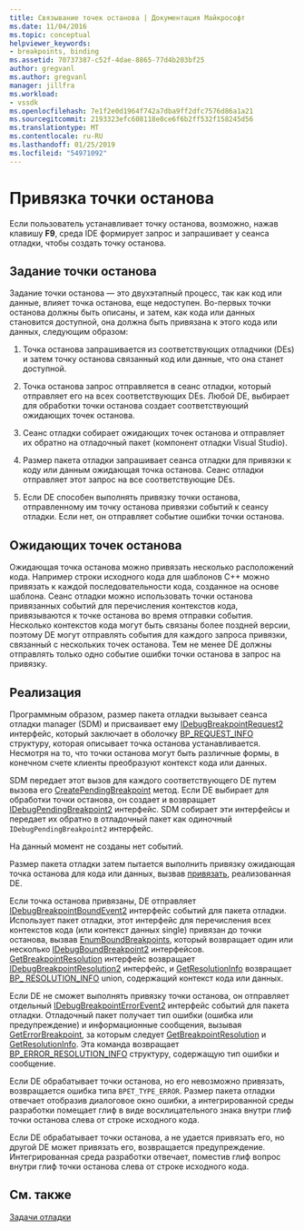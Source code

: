 ```yaml
---
title: Связывание точек останова | Документация Майкрософт
ms.date: 11/04/2016
ms.topic: conceptual
helpviewer_keywords:
- breakpoints, binding
ms.assetid: 70737387-c52f-4dae-8865-77d4b203bf25
author: gregvanl
ms.author: gregvanl
manager: jillfra
ms.workload:
- vssdk
ms.openlocfilehash: 7e1f2e0d1964f742a7dba9ff2dfc7576d86a1a21
ms.sourcegitcommit: 2193323efc608118e0ce6f6b2ff532f158245d56
ms.translationtype: MT
ms.contentlocale: ru-RU
ms.lasthandoff: 01/25/2019
ms.locfileid: "54971092"
---
```

# <a name="bind-breakpoints"></a>Привязка точки останова
Если пользователь устанавливает точку останова, возможно, нажав клавишу **F9**, среда IDE формирует запрос и запрашивает у сеанса отладки, чтобы создать точку останова.  
  
## <a name="set-a-breakpoint"></a>Задание точки останова  
 Задание точки останова — это двухэтапный процесс, так как код или данные, влияет точка останова, еще недоступен. Во-первых точки останова должны быть описаны, и затем, как кода или данных становится доступной, она должна быть привязана к этого кода или данных, следующим образом:  
  
1.  Точка останова запрашивается из соответствующих отладчики (DEs) и затем точку останова связанный код или данные, что она станет доступной.  
  
2.  Точка останова запрос отправляется в сеанс отладки, который отправляет его на всех соответствующих DEs. Любой DE, выбирает для обработки точки останова создает соответствующий ожидающих точек останова.  
  
3.  Сеанс отладки собирает ожидающих точек останова и отправляет их обратно на отладочный пакет (компонент отладки Visual Studio).  
  
4.  Размер пакета отладки запрашивает сеанса отладки для привязки к коду или данным ожидающая точка останова. Сеанс отладки отправляет этот запрос на все соответствующие DEs.  
  
5.  Если DE способен выполнять привязку точки останова, отправленному им точку останова привязки событий к сеансу отладки. Если нет, он отправляет событие ошибки точки останова.  
  
## <a name="pending-breakpoints"></a>Ожидающих точек останова  
 Ожидающая точка останова можно привязать несколько расположений кода. Например строки исходного кода для шаблонов C++ можно привязать к каждой последовательности кода, созданное на основе шаблона. Сеанс отладки можно использовать точки останова привязанных событий для перечисления контекстов кода, привязываются к точке останова во время отправки события. Несколько контекстов кода могут быть связаны более поздней версии, поэтому DE могут отправлять события для каждого запроса привязки, связанный с нескольких точек останова. Тем не менее DE должны отправлять только одно событие ошибки точки останова в запрос на привязку.  
  
## <a name="implementation"></a>Реализация  
 Программным образом, размер пакета отладки вызывает сеанса отладки manager (SDM) и присваивает ему [IDebugBreakpointRequest2](../../extensibility/debugger/reference/idebugbreakpointrequest2.md) интерфейс, который заключает в оболочку [BP_REQUEST_INFO](../../extensibility/debugger/reference/bp-request-info.md) структуру, которая описывает точка останова устанавливается. Несмотря на то, что точки останова могут быть различные формы, в конечном счете клиенты преобразуют контекст кода или данных.  
  
 SDM передает этот вызов для каждого соответствующего DE путем вызова его [CreatePendingBreakpoint](../../extensibility/debugger/reference/idebugengine2-creatependingbreakpoint.md) метод. Если DE выбирает для обработки точки останова, он создает и возвращает [IDebugPendingBreakpoint2](../../extensibility/debugger/reference/idebugpendingbreakpoint2.md) интерфейс. SDM собирает эти интерфейсы и передает их обратно в отладочный пакет как одиночный `IDebugPendingBreakpoint2` интерфейс.  
  
 На данный момент не созданы нет событий.  
  
 Размер пакета отладки затем пытается выполнить привязку ожидающая точка останова для кода или данных, вызвав [привязать](../../extensibility/debugger/reference/idebugpendingbreakpoint2-bind.md), реализованная DE.  
  
 Если точка останова привязаны, DE отправляет [IDebugBreakpointBoundEvent2](../../extensibility/debugger/reference/idebugbreakpointboundevent2.md) интерфейс событий для пакета отладки. Использует пакет отладки, этот интерфейс для перечисления всех контекстов кода (или контекст данных single) привязан до точки останова, вызвав [EnumBoundBreakpoints](../../extensibility/debugger/reference/idebugbreakpointboundevent2-enumboundbreakpoints.md), который возвращает один или несколько [IDebugBoundBreakpoint2](../../extensibility/debugger/reference/idebugboundbreakpoint2.md) интерфейсов. [GetBreakpointResolution](../../extensibility/debugger/reference/idebugboundbreakpoint2-getbreakpointresolution.md) интерфейс возвращает [IDebugBreakpointResolution2](../../extensibility/debugger/reference/idebugbreakpointresolution2.md) интерфейс, и [GetResolutionInfo](../../extensibility/debugger/reference/idebugbreakpointresolution2-getresolutioninfo.md) возвращает [BP_ RESOLUTION_INFO](../../extensibility/debugger/reference/bp-resolution-info.md) union, содержащий контекст кода или данных.  
  
 Если DE не сможет выполнять привязку точки останова, он отправляет отдельный [IDebugBreakpointErrorEvent2](../../extensibility/debugger/reference/idebugbreakpointerrorevent2.md) интерфейс событий для пакета отладки. Отладочный пакет получает тип ошибки (ошибка или предупреждение) и информационные сообщения, вызывая [GetErrorBreakpoint](../../extensibility/debugger/reference/idebugbreakpointerrorevent2-geterrorbreakpoint.md), за которым следует [GetBreakpointResolution](../../extensibility/debugger/reference/idebugerrorbreakpoint2-getbreakpointresolution.md) и [ GetResolutionInfo](../../extensibility/debugger/reference/idebugerrorbreakpointresolution2-getresolutioninfo.md). Эта команда возвращает [BP_ERROR_RESOLUTION_INFO](../../extensibility/debugger/reference/bp-error-resolution-info.md) структуру, содержащую тип ошибки и сообщение.  
  
 Если DE обрабатывает точки останова, но его невозможно привязать, возвращается ошибка типа `BPET_TYPE_ERROR`. Размер пакета отладки отвечает отобразив диалоговое окно ошибки, а интегрированной среды разработки помещает глиф в виде восклицательного знака внутри глиф точки останова слева от строке исходного кода.  
  
 Если DE обрабатывает точки останова, а не удается привязать его, но другой DE может привязать его, возвращается предупреждение. Интегрированная среда разработки отвечает, поместив глиф вопрос внутри глиф точки останова слева от строке исходного кода.  
  
## <a name="see-also"></a>См. также  
 [Задачи отладки](../../extensibility/debugger/debugging-tasks.md)